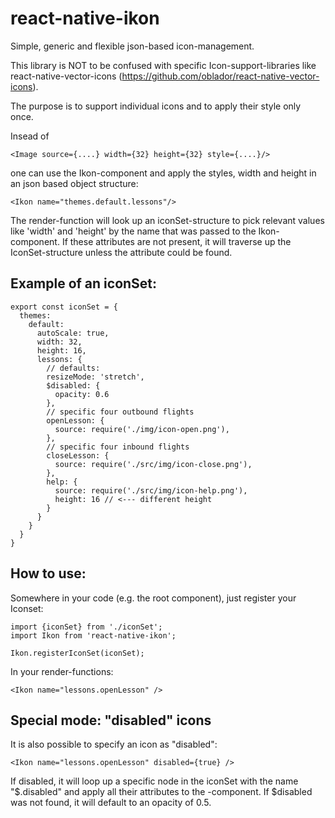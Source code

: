 # react-native-ikon
Simple, generic and flexible json-based icon-management.

This library is NOT to be confused with specific Icon-support-libraries like
react-native-vector-icons (https://github.com/oblador/react-native-vector-icons).

The purpose is to support individual icons and to apply their style only once.

Insead of
```
<Image source={....} width={32} height={32} style={....}/>
```
one can use the Ikon-component and apply the styles, width and height in an
json based object structure:
```
<Ikon name="themes.default.lessons"/>
```

The render-function will look up an iconSet-structure to pick relevant values
like 'width' and 'height' by the name that was passed to the Ikon-component.
If these attributes are not present, it will traverse up the IconSet-structure
unless the attribute could be found.

## Example of an iconSet:
```
export const iconSet = {
  themes:
    default:
      autoScale: true,
      width: 32,
      height: 16,
      lessons: {
        // defaults:
        resizeMode: 'stretch',
        $disabled: {
          opacity: 0.6
        },
        // specific four outbound flights
        openLesson: {
          source: require('./img/icon-open.png'),
        },
        // specific four inbound flights
        closeLesson: {
          source: require('./src/img/icon-close.png'),
        },
        help: {
          source: require('./src/img/icon-help.png'),
          height: 16 // <--- different height
        }
      }
    }
  }
}
```

## How to use:
Somewhere in your code (e.g. the root component), just register your Iconset:
```
import {iconSet} from './iconSet';
import Ikon from 'react-native-ikon';

Ikon.registerIconSet(iconSet);
```

In your render-functions:
```
<Ikon name="lessons.openLesson" />
```

## Special mode: "disabled" icons

It is also possible to specify an icon as "disabled":
```
<Ikon name="lessons.openLesson" disabled={true} />
```

If disabled, it will loop up a specific node in the iconSet with the name "$.disabled"
and apply all their attributes to the <Image>-component.
If $disabled was not found, it will default to an opacity of 0.5.
